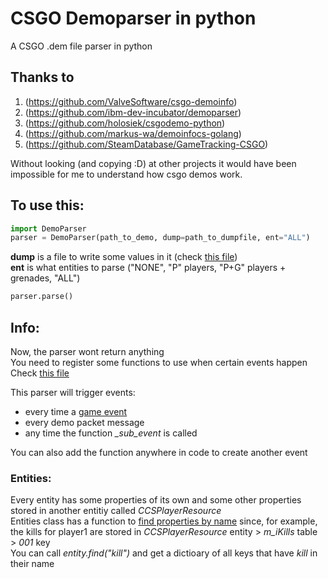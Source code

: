 # CSGO Demoparser in python

A CSGO .dem file parser in python

## Thanks to
1. (https://github.com/ValveSoftware/csgo-demoinfo)
2. (https://github.com/ibm-dev-incubator/demoparser)
3. (https://github.com/holosiek/csgodemo-python)
4. (https://github.com/markus-wa/demoinfocs-golang)
5. (https://github.com/SteamDatabase/GameTracking-CSGO)  
  
Without looking (and copying :D) at other projects it would have been impossible for me to understand how csgo demos work.  

## To use this:
```python
import DemoParser
parser = DemoParser(path_to_demo, dump=path_to_dumpfile, ent="ALL")
```
**dump** is a file to write some values in it (check [this file](https://github.com/ZaharX97/CSGOdemoPythonParser/blob/master/example/dump_with_player_entities.txt))  
**ent** is what entities to parse ("NONE", "P" players, "P+G" players + grenades, "ALL")  
```python
parser.parse()
```
  
## Info:
  
Now, the parser wont return anything  
You need to register some functions to use when certain events happen  
Check [this file](https://github.com/ZaharX97/CSGOdemoPythonParser/blob/master/example/round_stats.py)  
  
This parser will trigger events:  
* every time a [game event](https://github.com/ZaharX97/CSGOdemoPythonParser/blob/master/example/dump_with_player_entities.txt#L1146)  
* every demo packet message  
* any time the function *_sub_event* is called  
  
You can also add the function anywhere in code to create another event

### Entities:  
  
Every entity has some properties of its own and some other properties stored in another entitiy called *CCSPlayerResource*  
Entities class has a function to [find properties by name](https://github.com/ZaharX97/CSGOdemoPythonParser/blob/master/structures.py#L202) since, for example, the kills for player1 are stored in *CCSPlayerResource* entity > *m_iKills* table > *001* key  
You can call *entity.find("kill")* and get a dictioary of all keys that have *kill* in their name  
